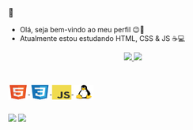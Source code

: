 ### 👋

- Olá, seja bem-vindo ao meu perfil 😉🖖
- Atualmente estou estudando HTML, CSS & JS ☕💻

<div align="center">
  <a href="https://github.com/kelviny01">
  <img height="180em" src="https://github-readme-stats.vercel.app/api?username=kelviny01&show_icons=true&theme=dark&include_all_commits=true&count_private=true"/>
  <img height="180em" src="https://github-readme-stats.vercel.app/api/top-langs/?username=kelviny01&layout=compact&langs_count=7&theme=dark"/>
</div>

 ##

<div style="display: inline_block"><br>
  <img align="center" alt="kelviny01-HTML" height="30" width="40" src="https://raw.githubusercontent.com/devicons/devicon/master/icons/html5/html5-original.svg">
  <img align="center" alt="kelviny01-CSS" height="30" width="40" src="https://raw.githubusercontent.com/devicons/devicon/master/icons/css3/css3-original.svg">
  <img align="center" alt="kelviny01-javascript" height="30" width="40" src="https://raw.githubusercontent.com/devicons/devicon/master/icons/javascript/javascript-original.svg">
  <img align="center" alt="kelviny01-linux" height="30" width="40" src="https://raw.githubusercontent.com/devicons/devicon/master/icons/linux/linux-original.svg">
</div>

 ##

<div>
  <a href="https://instagram.com/kelviny_m" target="_blank"><img src="https://img.shields.io/badge/-Instagram-%23E4405F?style=for-the-badge&logo=instagram&logoColor=white" target="_blank"></a>
<a href="https://linkedin.com/kelviny_m" target="_blank"><img src="https://img.shields.io/badge/-Linkedin-%23E4405F?style=for-the-badge&logo=instagram&logoColor=white" target="_blank"></a>
</div>
